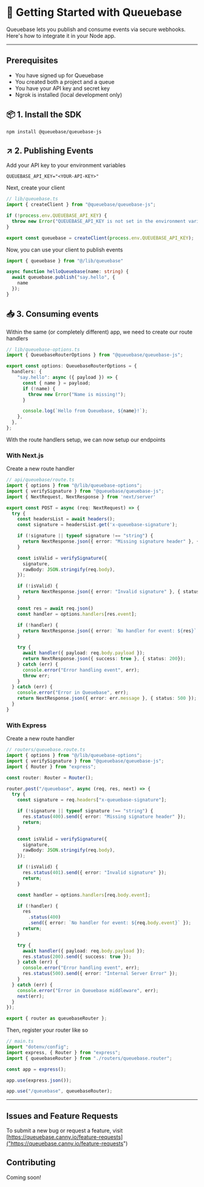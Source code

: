 # 🔧 Getting Started with Queuebase

Queuebase lets you publish and consume events via secure webhooks. Here's how to integrate it in your Node app.

---

## Prerequisites

- You have signed up for Queuebase
- You created both a project and a queue
- You have your API key and secret key
- Ngrok is installed (local development only)

## 📦 1. Install the SDK

```bash
npm install @queuebase/queuebase-js
```

## ↗️ 2. Publishing Events

Add your API key to your environment variables

```env
QUEUEBASE_API_KEY="<YOUR-API-KEY>"
```

Next, create your client

```ts
// lib/queuebase.ts
import { createClient } from "@queuebase/queuebase-js";

if (!process.env.QUEUEBASE_API_KEY) {
  throw new Error("QUEUEBASE_API_KEY is not set in the environment variables.");
}

export const queuebase = createClient(process.env.QUEUEBASE_API_KEY);
```

Now, you can use your client to publish events

```ts
import { queuebase } from "@/lib/queuebase"

async function helloQueuebase(name: string) {
  await queuebase.publish("say.hello", {
    name
  });
}
```

## 📥 3. Consuming events

Within the same (or completely different) app, we need to create our route handlers

```ts
// lib/queuebase-options.ts
import { QueuebaseRouterOptions } from "@queuebase/queuebase-js";

export const options: QueuebaseRouterOptions = {
  handlers: {
    "say.hello": async ({ payload }) => {
      const { name } = payload;
      if (!name) {
        throw new Error("Name is missing!");
      }

      console.log(`Hello from Queuebase, ${name}!`);
    },
  },
};
```

With the route handlers setup, we can now setup our endpoints

### With Next.js

Create a new route handler

```ts
// api/queuebase/route.ts
import { options } from "@/lib/queuebase-options";
import { verifySignature } from "@queuebase/queuebase-js";
import { NextRequest, NextResponse } from 'next/server'

export const POST = async (req: NextRequest) => {
  try {
    const headersList = await headers();
    const signature = headersList.get('x-queuebase-signature');

    if (!signature || typeof signature !== "string") {
      return NextResponse.json({ error: "Missing signature header" }, { status: 400 });
    }

    const isValid = verifySignature({
      signature,
      rawBody: JSON.stringify(req.body),
    });

    if (!isValid) {
      return NextResponse.json({ error: "Invalid signature" }, { status: 401 });
    }

    const res = await req.json()
    const handler = options.handlers[res.event];

    if (!handler) {
      return NextResponse.json({ error: `No handler for event: ${res}` }, { status: 400 });
    }

    try {
      await handler({ payload: req.body.payload });
      return NextResponse.json({ success: true }, { status: 200});
    } catch (err) {
      console.error("Error handling event", err);
      throw err;
    }
  } catch (err) {
    console.error("Error in Queuebase", err);
    return NextResponse.json({ error: err.message }, { status: 500 });
  }
}
```

### With Express

Create a new route handler

```ts
// routers/queuebase.route.ts
import { options } from "@/lib/queuebase-options";
import { verifySignature } from "@queuebase/queuebase-js";
import { Router } from "express";

const router: Router = Router();

router.post("/queuebase", async (req, res, next) => {
  try {
    const signature = req.headers["x-queuebase-signature"];

    if (!signature || typeof signature !== "string") {
      res.status(400).send({ error: "Missing signature header" });
      return;
    }

    const isValid = verifySignature({
      signature,
      rawBody: JSON.stringify(req.body),
    });

    if (!isValid) {
      res.status(401).send({ error: "Invalid signature" });
      return;
    }

    const handler = options.handlers[req.body.event];

    if (!handler) {
      res
        .status(400)
        .send({ error: `No handler for event: ${req.body.event}` });
      return;
    }

    try {
      await handler({ payload: req.body.payload });
      res.status(200).send({ success: true });
    } catch (err) {
      console.error("Error handling event", err);
      res.status(500).send({ error: "Internal Server Error" });
    }
  } catch (err) {
    console.error("Error in Queuebase middleware", err);
    next(err);
  }
});

export { router as queuebaseRouter };
```

Then, register your router like so

```ts
// main.ts
import "dotenv/config";
import express, { Router } from "express";
import { queuebaseRouter } from "./routers/queuebase.router";

const app = express();

app.use(express.json());

app.use("/queuebase", queuebaseRouter);
```

---

## Issues and Feature Requests

To submit a new bug or request a feature, visit [https://queuebase.canny.io/feature-requests]("https://queuebase.canny.io/feature-requests")

## Contributing

Coming soon!
